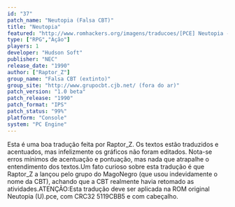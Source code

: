 ```yaml
---
id: "37"
patch_name: "Neutopia (Falsa CBT)"
title: "Neutopia"
featured: "http://www.romhackers.org/imagens/traducoes/[PCE] Neutopia - Falsa CBT - 1.png"
type: ["RPG","Ação"]
players: 1
developer: "Hudson Soft"
publisher: "NEC"
release_date: "1990"
author: ["Raptor_Z"]
group_name: "Falsa CBT (extinto)"
group_site: "http://www.grupocbt.cjb.net/ (fora do ar)"
patch_version: "1.0 beta"
patch_release: "1990"
patch_format: "IPS"
patch_status: "99%"
platform: "Console"
system: "PC Engine"
---
```


Esta é uma boa tradução feita por Raptor_Z. Os textos estão traduzidos e acentuados, mas infelizmente os gráficos não foram editados. Nota-se erros mínimos de acentuação e pontuação, mas nada que atrapalhe o entendimento dos textos.Um fato curioso sobre esta tradução é que Raptor_Z a lançou pelo grupo do MagoNegro (que usou indevidamente o nome da CBT), achando que a CBT realmente havia retomado as atividades.ATENÇÃO:Esta tradução deve ser aplicada na ROM original Neutopia (U).pce, com CRC32 5119CBB5 e com cabeçalho.